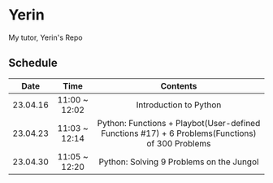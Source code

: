 # Yerin
My tutor, Yerin's Repo

## Schedule

|   Date   |      Time     |                                             Contents                                            |
|:--------:|:-------------:|:-----------------------------------------------------------------------------------------------:|
| 23.04.16 | 11:00 ~ 12:02 |                                      Introduction to Python                                     |
| 23.04.23 | 11:03 ~ 12:14 | Python: Functions + Playbot(User-defined Functions #17) + 6 Problems(Functions) of 300 Problems |
| 23.04.30 | 11:05 ~ 12:20 |                             Python: Solving 9 Problems on the Jungol                            |